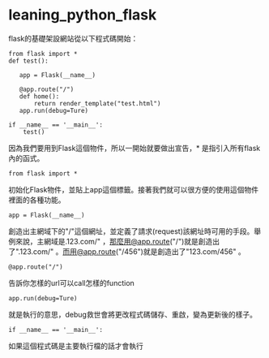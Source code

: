 # leaning_python_flask

flask的基礎架設網站從以下程式碼開始：

```
from flask import *
def test():

   app = Flask(__name__)

   @app.route("/")
   def home():
       return render_template("test.html")
   app.run(debug=Ture)

if __name__ == '__main__':
    test()

```
因為我們要用到Flask這個物件，所以一開始就要做出宣告，* 是指引入所有flask內的函式。

```from flask import *```  

初始化Flask物件，並貼上app這個標籤。接著我們就可以很方便的使用這個物件裡面的各種功能。

```app = Flask(__name__)```

創造出主網域下的"/"這個網址，並定義了請求(request)該網址時可用的手段。舉例來說，主網域是.123.com/" ，那麼用@app.route("/")就是創造出了".123.com/" 。而用@app.route("/456")就是創造出了"123.com/456" 。

```@app.route("/")```

告訴你怎樣的url可以call怎樣的function

```app.run(debug=Ture)```

就是執行的意思，debug救世會將更改程式碼儲存、重啟，變為更新後的樣子。

```if __name__ == '__main__':```

如果這個程式碼是主要執行檔的話才會執行

